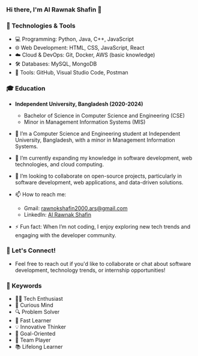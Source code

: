 ### Hi there, I'm Al Rawnak Shafin 👋

### 🔧 Technologies & Tools
- 💻 Programming: Python, Java, C++, JavaScript
- 🌐 Web Development: HTML, CSS, JavaScript, React
- ☁️ Cloud & DevOps: Git, Docker, AWS (basic knowledge)
- 🛠️ Databases: MySQL, MongoDB
- 🎯 Tools: GitHub, Visual Studio Code, Postman
### 🎓 Education
- **Independent University, Bangladesh (2020-2024)**
  - Bachelor of Science in Computer Science and Engineering (CSE)
  - Minor in Management Information Systems (MIS)

- 👀 I’m a Computer Science and Engineering student at Independent University, Bangladesh, with a minor in Management Information Systems.
- 🌱 I’m currently expanding my knowledge in software development, web technologies, and cloud computing.
- 💞️ I’m looking to collaborate on open-source projects, particularly in software development, web applications, and data-driven solutions.
- 📫 How to reach me: 
  - Gmail: [rawnokshafin2000.ars@gmail.com](mailto:rawnokshafin2000.ars@gmail.com)
  - LinkedIn: [Al Rawnak Shafin](https://www.linkedin.com/in/alrawnakshafin/)
- ⚡ Fun fact: When I’m not coding, I enjoy exploring new tech trends and engaging with the developer community.
 ### 💬 Let's Connect!
- Feel free to reach out if you'd like to collaborate or chat about software development, technology trends, or internship opportunities!

### 🔑 Keywords
- 👨‍💻 Tech Enthusiast
- 🧠 Curious Mind
- 🔍 Problem Solver
- 🚀 Fast Learner
- 💡 Innovative Thinker
- 🎯 Goal-Oriented
- 🤝 Team Player
- 📚 Lifelong Learner
  
<!---
Shafin543/Shafin543 is a ✨ special ✨ repository because its `README.md` (this file) appears on your GitHub profile.
You can click the Preview link to take a look at your changes.
--->
